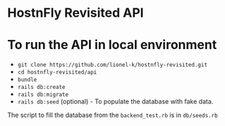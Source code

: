 # HostnFly Revisited API

# To run the API in local environment

- `git clone https://github.com/lionel-k/hostnfly-revisited.git`
- `cd hostnfly-revisited/api`
- `bundle`
- `rails db:create`
- `rails db:migrate`
- `rails db:seed` (optional) - To populate the database with fake data.

The script to fill the database from the `backend_test.rb` is in `db/seeds.rb`
